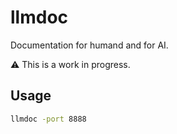 # llmdoc

Documentation for humand and for AI.

:warning: This is a work in progress.

## Usage

```bash
llmdoc -port 8888
```

